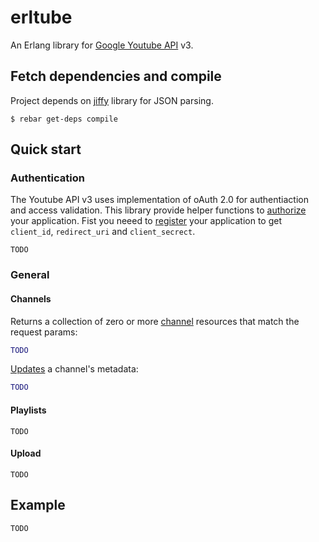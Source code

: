 erltube
=======

An Erlang library for [Google Youtube API][1] v3.

## Fetch dependencies and compile

Project depends on [jiffy][2] library for JSON parsing.
```
$ rebar get-deps compile
```

## Quick start

### Authentication
The Youtube API v3 uses implementation of oAuth 2.0 for authentiaction and access validation.
This library provide helper functions to [authorize][6] your application. Fist you neeed to [register][3] your application to get `client_id`, `redirect_uri` and `client_secrect`.

```
TODO
```

### General

#### Channels
Returns a collection of zero or more [channel][4] resources that match the request params:
```erlang
TODO
```

[Updates][5] a channel's metadata:
```erlang
TODO
```

#### Playlists
```
TODO
```

#### Upload
```
TODO
```

## Example
```
TODO
```


[1]: https://developers.google.com/youtube/v3/
[2]: https://github.com/davisp/jiffy
[3]: https://developers.google.com/youtube/registering_an_application
[4]: https://developers.google.com/youtube/v3/docs/channels/list
[5]: https://developers.google.com/youtube/v3/docs/channels/update
[6]: https://developers.google.com/youtube/v3/guides/authentication